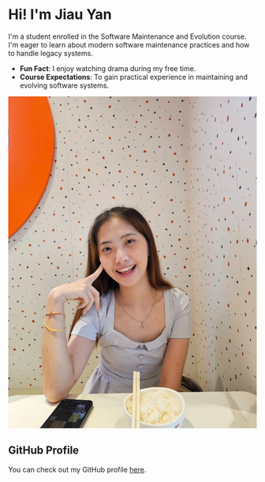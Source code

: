 # Hi! I'm Jiau Yan

I'm a student enrolled in the Software Maintenance and Evolution course. I'm eager to learn about modern software maintenance practices and how to handle legacy systems.

- **Fun Fact**: I enjoy watching drama during my free time.
- **Course Expectations**: To gain practical experience in maintaining and evolving software systems.

![My Image](jiauyan.jpg)

## GitHub Profile

You can check out my GitHub profile [here](https://github.com/Jiauyan/Jiauyan).